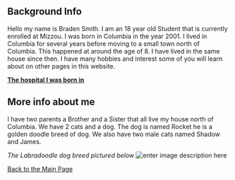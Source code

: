 ﻿## Background Info
Hello my name is Braden Smith. I am an 18 year old Student that is currently enrolled at Mizzou. I was born in Columbia in the year 2001. I lived in Columbia for several years before moving to a small town north of Columbia. This happened at around the age of 8. I have lived in the same house since then.  I have many hobbies and interest some of you will learn about on other pages in this website.


[**The hospital I was born in**](http://www.missouribusinessalert.com/wp-content/uploads/2013/09/9219227714_8cbc4ce393_z-640x445.jpg)

## More info about me

I have two parents a Brother and a Sister that all live my house north of Columbia. We have 2 cats and a dog. The dog is named Rocket he is a golden doodle breed of dog. We also have two male cats named Shadow and James.



*The Labradoodle dog breed pictured below*
![enter image description here](https://cdn.vox-cdn.com/thumbor/HdMBfSURYkx5WF3z0MvBegZ3re0=/0x0:1333x947/1200x800/filters:focal%28547x257:759x469%29/cdn.vox-cdn.com/uploads/chorus_image/image/65326281/Designer_Dogs.0.jpg)

[Back to the Main Page](https://github.com/Braden0103/About-Me/blob/master/README.md)
